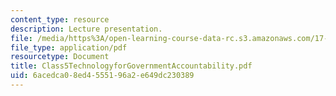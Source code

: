 ```yaml
---
content_type: resource
description: Lecture presentation.
file: /media/https%3A/open-learning-course-data-rc.s3.amazonaws.com/17-918-new-global-agenda-exploring-21st-century-challenges-through-innovations-in-information-technologies-january-iap-2006/6acedca08ed4555196a2e649dc230389_Class5TechnologyforGovernmentAccountability.pdf
file_type: application/pdf
resourcetype: Document
title: Class5TechnologyforGovernmentAccountability.pdf
uid: 6acedca0-8ed4-5551-96a2-e649dc230389
---
```

